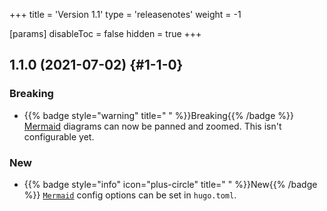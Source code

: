 +++
title = 'Version 1.1'
type = 'releasenotes'
weight = -1

[params]
  disableToc = false
  hidden = true
+++

## 1.1.0 (2021-07-02) {#1-1-0}

### Breaking

- {{% badge style="warning" title=" " %}}Breaking{{% /badge %}} [Mermaid](shortcodes/mermaid) diagrams can now be panned and zoomed. This isn't configurable yet.

### New

- {{% badge style="info" icon="plus-circle" title=" " %}}New{{% /badge %}} [`Mermaid`](shortcodes/mermaid#settings) config options can be set in `hugo.toml`.
